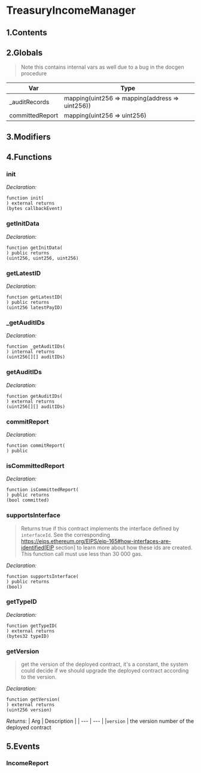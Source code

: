 # TreasuryIncomeManager





## 1.Contents
<!-- START doctoc -->
<!-- END doctoc -->

## 2.Globals

> Note this contains internal vars as well due to a bug in the docgen procedure

| Var | Type |
| --- | --- |
| _auditRecords | mapping(uint256 => mapping(address => uint256)) |
| committedReport | mapping(uint256 => uint256) |

## 3.Modifiers

## 4.Functions

### init



*Declaration:*
```solidity
function init(
) external returns
(bytes callbackEvent)
```




### getInitData



*Declaration:*
```solidity
function getInitData(
) public returns
(uint256, uint256, uint256)
```




### getLatestID



*Declaration:*
```solidity
function getLatestID(
) public returns
(uint256 latestPayID)
```




### _getAuditIDs



*Declaration:*
```solidity
function _getAuditIDs(
) internal returns
(uint256[][] auditIDs)
```




### getAuditIDs



*Declaration:*
```solidity
function getAuditIDs(
) external returns
(uint256[][] auditIDs)
```




### commitReport



*Declaration:*
```solidity
function commitReport(
) public
```




### isCommittedReport



*Declaration:*
```solidity
function isCommittedReport(
) public returns
(bool committed)
```




### supportsInterface

> Returns true if this contract implements the interface defined by
`interfaceId`. See the corresponding
https://eips.ethereum.org/EIPS/eip-165#how-interfaces-are-identified[EIP section]
to learn more about how these ids are created.
This function call must use less than 30 000 gas.

*Declaration:*
```solidity
function supportsInterface(
) public returns
(bool)
```




### getTypeID



*Declaration:*
```solidity
function getTypeID(
) external returns
(bytes32 typeID)
```




### getVersion

> get the version of the deployed contract, it's a constant, the system could
decide if we should upgrade the deployed contract according to the version.


*Declaration:*
```solidity
function getVersion(
) external returns
(uint256 version)
```


*Returns:*
| Arg | Description |
| --- | --- |
|`version` | the version number of the deployed contract

## 5.Events
### IncomeReport






